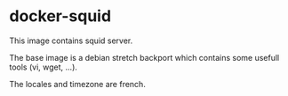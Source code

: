 # docker-squid
This image contains squid server.

The base image is a debian stretch backport which contains some usefull tools (vi, wget, ...).

The locales and timezone are french.

